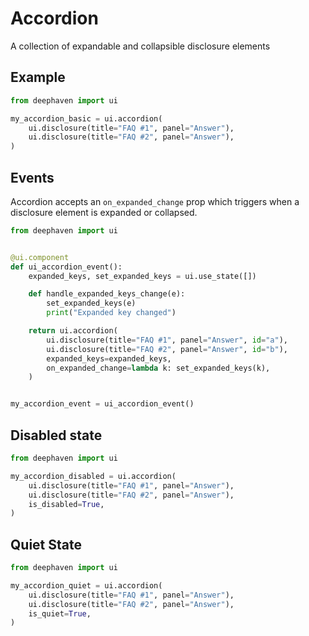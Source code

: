 # Accordion
A collection of expandable and collapsible disclosure elements

## Example

```python
from deephaven import ui

my_accordion_basic = ui.accordion(
    ui.disclosure(title="FAQ #1", panel="Answer"),
    ui.disclosure(title="FAQ #2", panel="Answer"),
)
```

## Events

Accordion accepts an `on_expanded_change` prop which triggers when a disclosure element is expanded or collapsed.

```python
from deephaven import ui


@ui.component
def ui_accordion_event():
    expanded_keys, set_expanded_keys = ui.use_state([])

    def handle_expanded_keys_change(e):
        set_expanded_keys(e)
        print("Expanded key changed")

    return ui.accordion(
        ui.disclosure(title="FAQ #1", panel="Answer", id="a"),
        ui.disclosure(title="FAQ #2", panel="Answer", id="b"),
        expanded_keys=expanded_keys,
        on_expanded_change=lambda k: set_expanded_keys(k),
    )


my_accordion_event = ui_accordion_event()
```

## Disabled state

```python
from deephaven import ui

my_accordion_disabled = ui.accordion(
    ui.disclosure(title="FAQ #1", panel="Answer"),
    ui.disclosure(title="FAQ #2", panel="Answer"),
    is_disabled=True,
)
```

## Quiet State

```python
from deephaven import ui

my_accordion_quiet = ui.accordion(
    ui.disclosure(title="FAQ #1", panel="Answer"),
    ui.disclosure(title="FAQ #2", panel="Answer"),
    is_quiet=True,
)
```